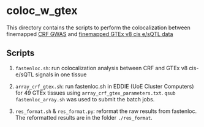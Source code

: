 # coloc_w_gtex

This directory contains the scripts to perform the colocalization between finemapped [CRF GWAS](https://www.nature.com/articles/s42003-020-01497-w) and [finemapped GTEx v8 cis e/sQTL data](https://zenodo.org/record/3517189#.YxtTFi8w35h)

## Scripts

1. `fastenloc.sh`: run colocalization analysis between CRF and GTEx v8 cis-e/sQTL signals in one tissue

2. `array_crf_gtex.sh`: run fastenloc.sh in EDDIE (UoE Cluster Computers) for 49 GTEx tissues using `array_crf_gtex_parameters.txt`. `qsub fastenloc_array.sh` was used to submit the batch jobs.

3. `res_format.sh` & `res_format.py`: reformat the raw results from fastenloc. The reformatted results are in the folder `./res_format`.